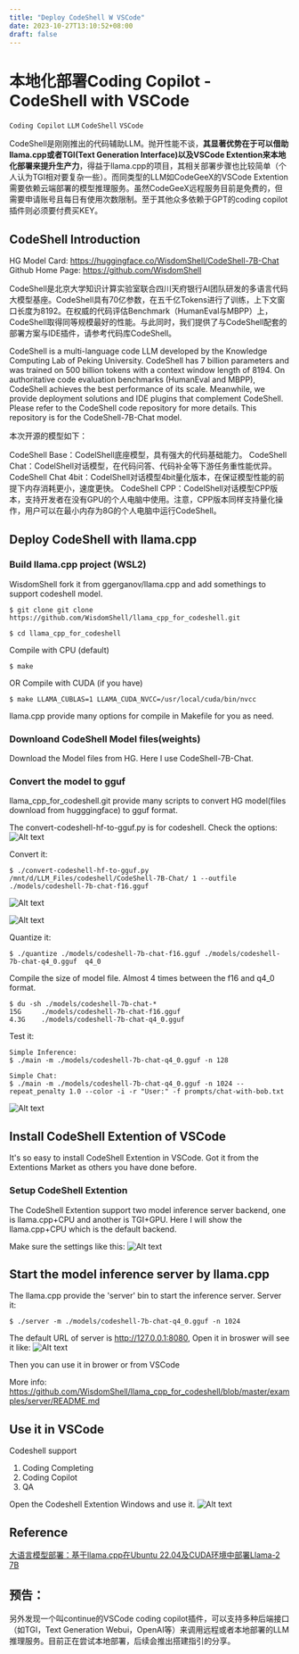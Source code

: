```yaml
---
title: "Deploy CodeShell W VSCode"
date: 2023-10-27T13:10:52+08:00
draft: false
---
```


# 本地化部署Coding Copilot - CodeShell with VSCode

`Coding Copilot` `LLM` `CodeShell` `VSCode`

CodeShell是刚刚推出的代码辅助LLM。抛开性能不谈，**其显著优势在于可以借助llama.cpp或者TGI(Text Generation Interface)以及VSCode Extention来本地化部署来提升生产力**，得益于llama.cpp的项目，其相关部署步骤也比较简单（个人认为TGI相对要复杂一些）。而同类型的LLM如CodeGeeX的VSCode Extention需要依赖云端部署的模型推理服务。虽然CodeGeeX远程服务目前是免费的，但需要申请账号且每日有使用次数限制。至于其他众多依赖于GPT的coding copilot插件则必须要付费买KEY。

## CodeShell Introduction

HG Model Card: https://huggingface.co/WisdomShell/CodeShell-7B-Chat
Github Home Page: https://github.com/WisdomShell


CodeShell是北京大学知识计算实验室联合四川天府银行AI团队研发的多语言代码大模型基座。CodeShell具有70亿参数，在五千亿Tokens进行了训练，上下文窗口长度为8192。在权威的代码评估Benchmark（HumanEval与MBPP）上，CodeShell取得同等规模最好的性能。与此同时，我们提供了与CodeShell配套的部署方案与IDE插件，请参考代码库CodeShell。

CodeShell is a multi-language code LLM developed by the Knowledge Computing Lab of Peking University. CodeShell has 7 billion parameters and was trained on 500 billion tokens with a context window length of 8194. On authoritative code evaluation benchmarks (HumanEval and MBPP), CodeShell achieves the best performance of its scale. Meanwhile, we provide deployment solutions and IDE plugins that complement CodeShell. Please refer to the CodeShell code repository for more details. This repository is for the CodeShell-7B-Chat model.

本次开源的模型如下：

CodeShell Base：CodelShell底座模型，具有强大的代码基础能力。
CodeShell Chat：CodelShell对话模型，在代码问答、代码补全等下游任务重性能优异。
CodeShell Chat 4bit：CodelShell对话模型4bit量化版本，在保证模型性能的前提下内存消耗更小，速度更快。
CodeShell CPP：CodelShell对话模型CPP版本，支持开发者在没有GPU的个人电脑中使用。注意，CPP版本同样支持量化操作，用户可以在最小内存为8G的个人电脑中运行CodeShell。


## Deploy CodeShell with llama.cpp


### Build llama.cpp project (WSL2)
WisdomShell fork it from ggerganov/llama.cpp and add somethings to support codeshell model.

```
$ git clone git clone https://github.com/WisdomShell/llama_cpp_for_codeshell.git

$ cd llama_cpp_for_codeshell
```
Compile with CPU (default)

```
$ make
```

OR Compile with CUDA (if you have)

```
$ make LLAMA_CUBLAS=1 LLAMA_CUDA_NVCC=/usr/local/cuda/bin/nvcc
```

llama.cpp provide many options for compile in Makefile for you as need.


### Downloand CodeShell Model files(weights)

Download the Model files from HG. Here I use CodeShell-7B-Chat.

### Convert the model to gguf 

llama_cpp_for_codeshell.git provide many scripts to convert HG model(files download from hugggingface) to gguf format.  

The convert-codeshell-hf-to-gguf.py is for codeshell.
Check the options:
![Alt text](/resources/image-1.png)

Convert it:
```
$ ./convert-codeshell-hf-to-gguf.py /mnt/d/LLM_Files/codeshell/CodeShell-7B-Chat/ 1 --outfile ./models/codeshell-7b-chat-f16.gguf
```
![Alt text](/resources/image.png)

![Alt text](/resources/image-2.png)

Quantize it:
```
$ ./quantize ./models/codeshell-7b-chat-f16.gguf ./models/codeshell-7b-chat-q4_0.gguf  q4_0
```
Compile the size of model file. Almost 4 times between the f16 and q4_0 format.
```
$ du -sh ./models/codeshell-7b-chat-*
15G     ./models/codeshell-7b-chat-f16.gguf
4.3G    ./models/codeshell-7b-chat-q4_0.gguf
```
Test it:
```
Simple Inference:
$ ./main -m ./models/codeshell-7b-chat-q4_0.gguf -n 128

Simple Chat:
$ ./main -m ./models/codeshell-7b-chat-q4_0.gguf -n 1024 --repeat_penalty 1.0 --color -i -r "User:" -f prompts/chat-with-bob.txt

```
![Alt text](/resources/image-3.png)


## Install CodeShell Extention of VSCode

It's so easy to install CodeShell Extention in VSCode. Got it from the Extentions Market as others you have done before.

### Setup CodeShell Extention

The CodeShell Extention support two model inference server backend, one is llama.cpp+CPU and another is TGI+GPU. Here I will show the llama.cpp+CPU which is the default backend.

Make sure the settings like this:
![Alt text](/resources/image-5.png)

## Start the model inference server by llama.cpp

The llama.cpp provide the 'server' bin to start the inference server. 
Server it:
```
$ ./server -m ./models/codeshell-7b-chat-q4_0.gguf -n 1024
```
The default URL of server is http://127.0.0.1:8080, Open it in broswer will see it like:
![Alt text](/resources/image-4.png)

Then you can use it in brower or from VSCode

More info: https://github.com/WisdomShell/llama_cpp_for_codeshell/blob/master/examples/server/README.md

## Use it in VSCode
Codeshell support 
1. Coding Completing
2. Coding Copilot
3. QA

Open the Codeshell Extention Windows and use it.
![Alt text](/resources/image-6.png)


## Reference

[大语言模型部署：基于llama.cpp在Ubuntu 22.04及CUDA环境中部署Llama-2 7B](https://zhuanlan.zhihu.com/p/655365629)


## 预告：
另外发现一个叫continue的VSCode coding copilot插件，可以支持多种后端接口（如TGI，Text Generation Webui，OpenAI等）来调用远程或者本地部署的LLM推理服务。目前正在尝试本地部署，后续会推出搭建指引的分享。
